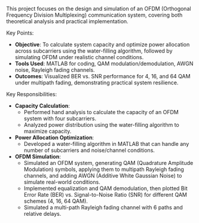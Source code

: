 
This project focuses on the design and simulation of an OFDM (Orthogonal Frequency Division Multiplexing) communication system, covering both theoretical analysis and practical implementation.

Key Points:
- **Objective**: To calculate system capacity and optimize power allocation across subcarriers using the water-filling algorithm, followed by simulating OFDM under realistic channel conditions.
- **Tools Used**: MATLAB for coding, QAM modulation/demodulation, AWGN noise, Rayleigh fading channels.
- **Outcomes**: Visualized BER vs. SNR performance for 4, 16, and 64 QAM under multipath fading, demonstrating practical system resilience.


Key Responsibilities:
- **Capacity Calculation**: 
  - Performed hand analysis to calculate the capacity of an OFDM system with four subcarriers.
  - Analyzed power distribution using the water-filling algorithm to maximize capacity.
- **Power Allocation Optimization**:
  - Developed a water-filling algorithm in MATLAB that can handle any number of subcarriers and noise/channel conditions.
- **OFDM Simulation**:
  - Simulated an OFDM system, generating QAM (Quadrature Amplitude Modulation) symbols, applying them to multipath Rayleigh fading channels, and adding AWGN (Additive White Gaussian Noise) to simulate real-world conditions.
  - Implemented equalization and QAM demodulation, then plotted Bit Error Rate (BER) vs. Signal-to-Noise Ratio (SNR) for different QAM schemes (4, 16, 64 QAM).
  - Simulated a multi-path Rayleigh fading channel with 6 paths and relative delays.
  
